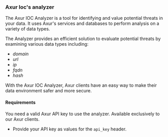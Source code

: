 ### Axur Ioc's analyzer

The Axur IOC Analyzer is a tool for identifying and value potential threats in your data. It uses Axur's services and databases to perform analysis on a variety of data types.

The Analyzer provides an efficient solution to evaluate potential threats by examining various data types including:

* _domain_
* _url_
* _ip_
* _fqdn_
* _hash_

With the Axur IOC Analyzer, Axur clients have an easy way to make their data environment safer and more secure.

#### Requirements
You need a valid Axur API key to use the analyzer. Available exclusively to our Axur clients.

- Provide your API key as values for the `api_key` header.